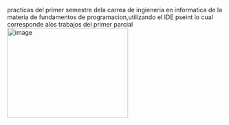 practicas del primer semestre dela carrea de ingieneria en informatica de la materia de fundamentos de programacion,utilizando el IDE pseint
lo cual corresponde alos trabajos del primer parcial 
<img width="281" height="211" alt="image" src="https://github.com/user-attachments/assets/5b466e47-5268-4548-a9ab-32e89fef5160" />
